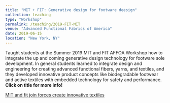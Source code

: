 ```yaml
---
title: "MIT + FIT: Generative design for footware deesign"
collection: teaching
type: "Workshop"
permalink: /teaching/2019-FIT-MIT
venue: "Advanced Functional Fabrics of America"
date: 2019-06-15
location: "New York, NY"
---
```


Taught students at the Summer 2019 MIT and FIT AFFOA Workshop how to integrate the up and coming generative design technology for footware sole development. In general students learned to integrate design and engineering for creating advanced functional fibers, yarns, and textiles, and they developed innovative product concepts like biodegradable footwear and active textiles with embedded technology for safety and performance. **Click on title for more info!**

[MIT and fit join forces create innovative textiles](https://news.mit.edu/2019/mit-and-fit-join-forces-create-innovative-textiles-0717)

<br/><script src="https://embed.github.com/view/3d/kryogenica/kryogenica.github.io/master/images/GD_Shoe_sole_v1.stl"></script>

